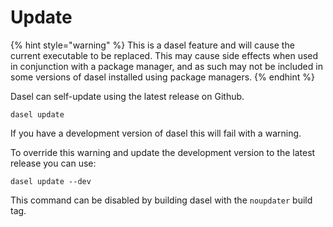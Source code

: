 # Update

{% hint style="warning" %}
This is a dasel feature and will cause the current executable to be replaced. This may cause side effects when used in conjunction with a package manager, and as such may not be included in some versions of dasel installed using package managers.
{% endhint %}

Dasel can self-update using the latest release on Github.

```shell
dasel update
```

If you have a development version of dasel this will fail with a warning.

To override this warning and update the development version to the latest release you can use:

```shell
dasel update --dev
```

This command can be disabled by building dasel with the `noupdater` build tag.
